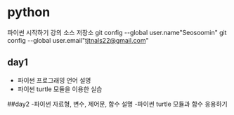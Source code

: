 ﻿# python
파이썬 시작하기 강의 소스 저장소
git config --global user.name"Seosoomin"
git config --global user.email"tjtnals22@gmail.com"

## day1
- 파이썬 프로그래밍 언어 설명
- 파이썬 turtle 모듈을 이용한 실습

##day2
-파이썬 자료형, 변수, 제어문, 함수 설명
-파이썬 turtle 모듈과 함수 응용하기
